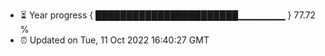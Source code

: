 - ⏳ Year progress { ███████████████████████▁▁▁▁▁▁▁ } 77.72 %
- ⏰ Updated on Tue, 11 Oct 2022 16:40:27 GMT


